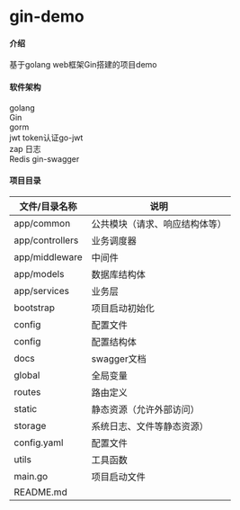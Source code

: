 # gin-demo

#### 介绍
基于golang web框架Gin搭建的项目demo

#### 软件架构
golang  
Gin  
gorm  
jwt token认证go-jwt  
zap 日志  
Redis
gin-swagger

#### 项目目录

|  文件/目录名称   | 说明  |
|  ----  | ----  |
| app/common | 公共模块（请求、响应结构体等） |
|app/controllers | 业务调度器 |
|app/middleware| 中间件 |
|app/models| 数据库结构体 |
|app/services| 业务层 |
|bootstrap| 项目启动初始化 |
|config| 配置文件 |
|config| 配置结构体 |
|docs| swagger文档 |
|global| 全局变量 |
|routes| 路由定义 |
|static| 静态资源（允许外部访问） |
|storage| 系统日志、文件等静态资源） |
|config.yaml| 配置文件 |
|utils| 工具函数 |
|main.go| 项目启动文件 |
|README.md   |        |
